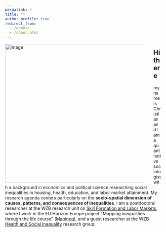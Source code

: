 ```yaml
---
permalink: /
title: ""
author_profile: true
redirect_from: 
  - /about/
  - /about.html
---
```



<img src="http://christian-koenig.github.io/images/pic2.JPG" alt="image" style="float:left; padding-right: 30px;" width="450"/>


## Hi there
my name is Christian and I am a quantitative sociologist with a background in economics and political science researching social inequalities in housing, health, education, and labor market attainment. My research agenda centers particularly on the **socio-spatial dimension of causes, patterns, and consequences of inequalities**.
I am a postdoctoral researcher at the WZB research unit on [Skill Formation and Labor Markets](https://wzb.eu/en/research/dynamics-of-social-inequalities/skill-formation-and-labor-markets), where I work in the EU Horizon Europe project "Mapping inequalities through the life course" ([Mapineq](https://mapineq.eu/)), and a guest researcher at the WZB [Health and Social Inequality](https://wzb.eu/en/research/dynamics-of-social-inequalities/health-and-social-inequality) research group. 
